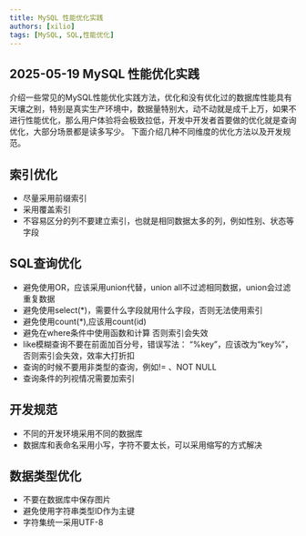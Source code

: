 ```yaml
---
title: MySQL 性能优化实践
authors: [xilio]
tags: [MySQL, SQL,性能优化]
---
```


## 2025-05-19 MySQL 性能优化实践
介绍一些常见的MySQL性能优化实践方法，优化和没有优化过的数据库性能具有天壤之别，特别是真实生产环境中，数据量特别大，动不动就是成千上万，如果不进行性能优化，那么用户体验将会极致拉低，开发中开发者首要做的优化就是查询优化，大部分场景都是读多写少。
下面介绍几种不同维度的优化方法以及开发规范。

## 索引优化
- 尽量采用前缀索引
- 采用覆盖索引
- 不容易区分的列不要建立索引，也就是相同数据太多的列，例如性别、状态等字段

## SQL查询优化
- 避免使用OR，应该采用union代替，union all不过滤相同数据，union会过滤重复数据
- 避免使用select(*)，需要什么字段就用什么字段，否则无法使用索引
- 避免使用count(*),应该用count(id)
- 避免在where条件中使用函数和计算 否则索引会失效
- like模糊查询不要在前面加百分号，错误写法： “%key”，应该改为“key%”，否则索引会失效，效率大打折扣
- 查询的时候不要用非类型的查询，例如!= 、NOT NULL
- 查询条件的列视情况需要加索引
## 开发规范
- 不同的开发环境采用不同的数据库
- 数据库和表命名采用小写，字符不要太长，可以采用缩写的方式解决
## 数据类型优化
- 不要在数据库中保存图片
- 避免使用字符串类型ID作为主键
- 字符集统一采用UTF-8
